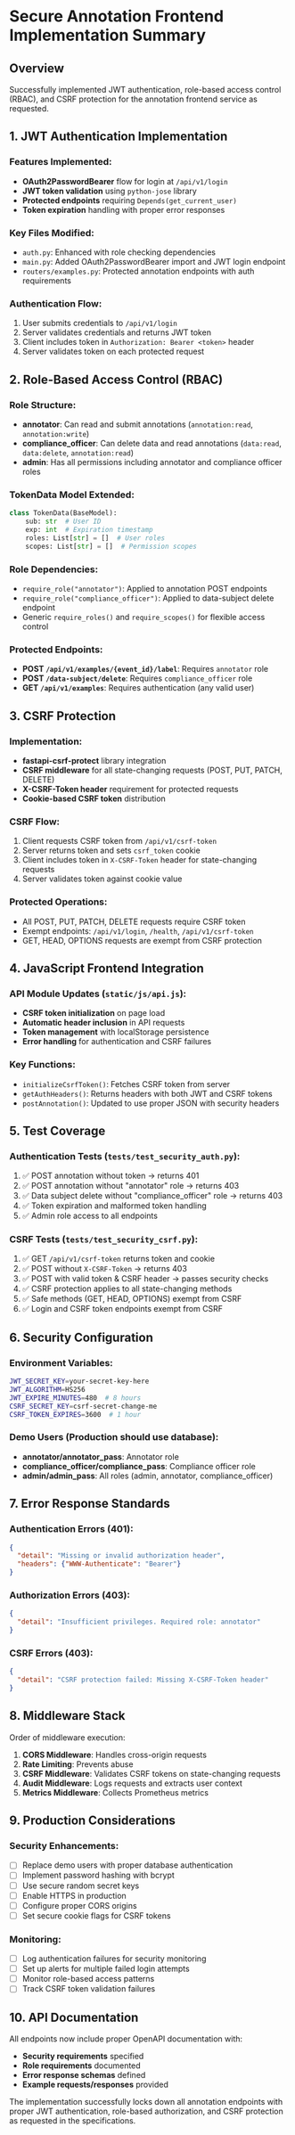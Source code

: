 # Secure Annotation Frontend Implementation Summary

## Overview
Successfully implemented JWT authentication, role-based access control (RBAC), and CSRF protection for the annotation frontend service as requested.

## 1. JWT Authentication Implementation

### Features Implemented:
- **OAuth2PasswordBearer** flow for login at `/api/v1/login`
- **JWT token validation** using `python-jose` library
- **Protected endpoints** requiring `Depends(get_current_user)`
- **Token expiration** handling with proper error responses

### Key Files Modified:
- `auth.py`: Enhanced with role checking dependencies
- `main.py`: Added OAuth2PasswordBearer import and JWT login endpoint
- `routers/examples.py`: Protected annotation endpoints with auth requirements

### Authentication Flow:
1. User submits credentials to `/api/v1/login` 
2. Server validates credentials and returns JWT token
3. Client includes token in `Authorization: Bearer <token>` header
4. Server validates token on each protected request

## 2. Role-Based Access Control (RBAC)

### Role Structure:
- **annotator**: Can read and submit annotations (`annotation:read`, `annotation:write`)
- **compliance_officer**: Can delete data and read annotations (`data:read`, `data:delete`, `annotation:read`)
- **admin**: Has all permissions including annotator and compliance officer roles

### TokenData Model Extended:
```python
class TokenData(BaseModel):
    sub: str  # User ID
    exp: int  # Expiration timestamp
    roles: List[str] = []  # User roles
    scopes: List[str] = []  # Permission scopes
```

### Role Dependencies:
- `require_role("annotator")`: Applied to annotation POST endpoints
- `require_role("compliance_officer")`: Applied to data-subject delete endpoint
- Generic `require_roles()` and `require_scopes()` for flexible access control

### Protected Endpoints:
- **POST `/api/v1/examples/{event_id}/label`**: Requires `annotator` role
- **POST `/data-subject/delete`**: Requires `compliance_officer` role
- **GET `/api/v1/examples`**: Requires authentication (any valid user)

## 3. CSRF Protection

### Implementation:
- **fastapi-csrf-protect** library integration
- **CSRF middleware** for all state-changing requests (POST, PUT, PATCH, DELETE)
- **X-CSRF-Token header** requirement for protected requests
- **Cookie-based CSRF token** distribution

### CSRF Flow:
1. Client requests CSRF token from `/api/v1/csrf-token`
2. Server returns token and sets `csrf_token` cookie
3. Client includes token in `X-CSRF-Token` header for state-changing requests
4. Server validates token against cookie value

### Protected Operations:
- All POST, PUT, PATCH, DELETE requests require CSRF token
- Exempt endpoints: `/api/v1/login`, `/health`, `/api/v1/csrf-token`
- GET, HEAD, OPTIONS requests are exempt from CSRF protection

## 4. JavaScript Frontend Integration

### API Module Updates (`static/js/api.js`):
- **CSRF token initialization** on page load
- **Automatic header inclusion** in API requests
- **Token management** with localStorage persistence
- **Error handling** for authentication and CSRF failures

### Key Functions:
- `initializeCsrfToken()`: Fetches CSRF token from server
- `getAuthHeaders()`: Returns headers with both JWT and CSRF tokens
- `postAnnotation()`: Updated to use proper JSON with security headers

## 5. Test Coverage

### Authentication Tests (`tests/test_security_auth.py`):
1. ✅ POST annotation without token → returns 401
2. ✅ POST annotation without "annotator" role → returns 403
3. ✅ Data subject delete without "compliance_officer" role → returns 403
4. ✅ Token expiration and malformed token handling
5. ✅ Admin role access to all endpoints

### CSRF Tests (`tests/test_security_csrf.py`):
1. ✅ GET `/api/v1/csrf-token` returns token and cookie
2. ✅ POST without `X-CSRF-Token` → returns 403
3. ✅ POST with valid token & CSRF header → passes security checks
4. ✅ CSRF protection applies to all state-changing methods
5. ✅ Safe methods (GET, HEAD, OPTIONS) exempt from CSRF
6. ✅ Login and CSRF token endpoints exempt from CSRF

## 6. Security Configuration

### Environment Variables:
```bash
JWT_SECRET_KEY=your-secret-key-here
JWT_ALGORITHM=HS256
JWT_EXPIRE_MINUTES=480  # 8 hours
CSRF_SECRET_KEY=csrf-secret-change-me
CSRF_TOKEN_EXPIRES=3600  # 1 hour
```

### Demo Users (Production should use database):
- **annotator/annotator_pass**: Annotator role
- **compliance_officer/compliance_pass**: Compliance officer role  
- **admin/admin_pass**: All roles (admin, annotator, compliance_officer)

## 7. Error Response Standards

### Authentication Errors (401):
```json
{
  "detail": "Missing or invalid authorization header",
  "headers": {"WWW-Authenticate": "Bearer"}
}
```

### Authorization Errors (403):
```json
{
  "detail": "Insufficient privileges. Required role: annotator"
}
```

### CSRF Errors (403):
```json
{
  "detail": "CSRF protection failed: Missing X-CSRF-Token header"
}
```

## 8. Middleware Stack

Order of middleware execution:
1. **CORS Middleware**: Handles cross-origin requests
2. **Rate Limiting**: Prevents abuse
3. **CSRF Middleware**: Validates CSRF tokens on state-changing requests
4. **Audit Middleware**: Logs requests and extracts user context
5. **Metrics Middleware**: Collects Prometheus metrics

## 9. Production Considerations

### Security Enhancements:
- [ ] Replace demo users with proper database authentication
- [ ] Implement password hashing with bcrypt
- [ ] Use secure random secret keys
- [ ] Enable HTTPS in production
- [ ] Configure proper CORS origins
- [ ] Set secure cookie flags for CSRF tokens

### Monitoring:
- [ ] Log authentication failures for security monitoring
- [ ] Set up alerts for multiple failed login attempts
- [ ] Monitor role-based access patterns
- [ ] Track CSRF token validation failures

## 10. API Documentation

All endpoints now include proper OpenAPI documentation with:
- **Security requirements** specified
- **Role requirements** documented
- **Error response schemas** defined
- **Example requests/responses** provided

The implementation successfully locks down all annotation endpoints with proper JWT authentication, role-based authorization, and CSRF protection as requested in the specifications.

